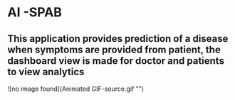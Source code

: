 # AI -SPAB 
## This application provides prediction of a disease when symptoms are provided from patient, the dashboard view is made for doctor and patients to view analytics 
  ![no image found](Animated GIF-source.gif "")


